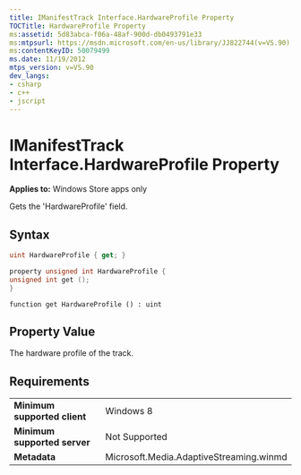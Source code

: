 ```yaml
---
title: IManifestTrack Interface.HardwareProfile Property
TOCTitle: HardwareProfile Property
ms:assetid: 5d83abca-f06a-48af-900d-db0493791e33
ms:mtpsurl: https://msdn.microsoft.com/en-us/library/JJ822744(v=VS.90)
ms:contentKeyID: 50079499
ms.date: 11/19/2012
mtps_version: v=VS.90
dev_langs:
- csharp
- c++
- jscript
---
```


# IManifestTrack Interface.HardwareProfile Property

**Applies to:** Windows Store apps only

Gets the 'HardwareProfile' field.

## Syntax

``` csharp
uint HardwareProfile { get; }
```

``` c++
property unsigned int HardwareProfile {
unsigned int get ();
}
```

``` jscript
function get HardwareProfile () : uint
```

## Property Value

The hardware profile of the track.

## Requirements

|||
|--- |--- |
|**Minimum supported client**|Windows 8|
|**Minimum supported server**|Not Supported|
|**Metadata**|Microsoft.Media.AdaptiveStreaming.winmd|

